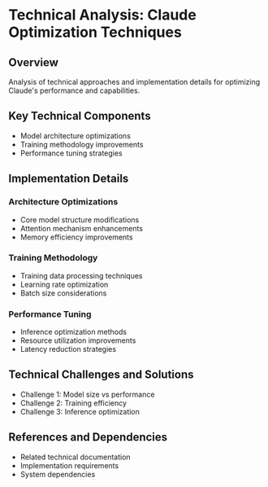 # Technical Analysis: Claude Optimization Techniques

## Overview
Analysis of technical approaches and implementation details for optimizing Claude's performance and capabilities.

## Key Technical Components
- Model architecture optimizations
- Training methodology improvements
- Performance tuning strategies

## Implementation Details
### Architecture Optimizations
- Core model structure modifications
- Attention mechanism enhancements
- Memory efficiency improvements

### Training Methodology
- Training data processing techniques
- Learning rate optimization
- Batch size considerations

### Performance Tuning
- Inference optimization methods
- Resource utilization improvements
- Latency reduction strategies

## Technical Challenges and Solutions
- Challenge 1: Model size vs performance
- Challenge 2: Training efficiency
- Challenge 3: Inference optimization

## References and Dependencies
- Related technical documentation
- Implementation requirements
- System dependencies